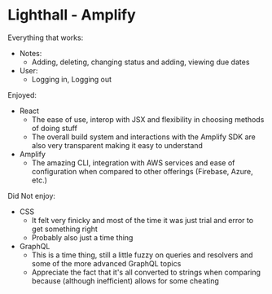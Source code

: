 # Lighthall - Amplify

Everything that works:
- Notes:
  - Adding, deleting, changing status and adding, viewing due dates
- User:
  - Logging in, Logging out

Enjoyed:
- React
  - The ease of use, interop with JSX and flexibility in choosing methods of doing stuff
  - The overall build system and interactions with the Amplify SDK are also very transparent making it easy to understand
- Amplify
  - The amazing CLI, integration with AWS services and ease of configuration when compared to other offerings (Firebase, Azure, etc.)

Did Not enjoy:
- CSS
  - It felt very finicky and most of the time it was just trial and error to get something right
  - Probably also just a time thing
- GraphQL
  - This is a time thing, still a little fuzzy on queries and resolvers and some of the more advanced GraphQL topics
  - Appreciate the fact that it's all converted to strings when comparing because (although inefficient) allows for some cheating